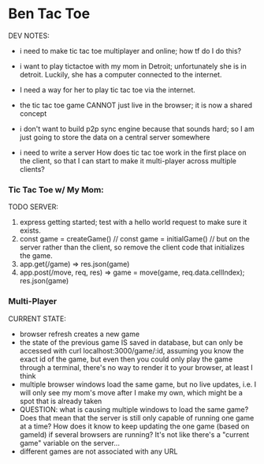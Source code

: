 # Ben Tac Toe

DEV NOTES:
- i need to make tic tac toe multiplayer and online; how tf do I do this?
- i want to play tictactoe with my mom in Detroit; unfortunately she is in detroit. Luckily, she has a computer connected to the internet.
- I need a way for her to play tic tac toe via the internet.

- the tic tac toe game CANNOT just live in the browser; it is now a shared concept
- i don't want to build p2p sync engine because that sounds hard; so I am just going to store the data on a central server somewhere

 - i need to write a server
How does tic tac toe work in the first place on the client, so that I can start to make it multi-player across multiple clients?

### Tic Tac Toe w/ My Mom:

TODO SERVER:
1. express getting started; test with a hello world request to make sure it exists.
2. const game = createGame() // const game = initialGame() // but on the server rather than the client, so remove the client code that initializes the game.
3. app.get(/game) => res.json(game)
4. app.post(/move, req, res) => game = move(game, req.data.cellIndex); res.json(game)



### Multi-Player

CURRENT STATE:
- browser refresh creates a new game
- the state of the previous game IS saved in database, but can only be accessed with curl localhost:3000/game/:id, assuming you know the exact id of the game, but even then you could only play the game through a terminal, there's no way to render it to your browser, at least I think
- multiple browser windows load the same game, but no live updates, i.e. I will only see my mom's move after I make my own, which might be a spot that is already taken
- QUESTION: what is causing multiple windows to load the same game? Does that mean that the server is still only capable of running one game at a time? How does it know to keep updating the one game (based on gameId) if several browsers are running? It's not like there's a "current game" variable on the server...
- different games are not associated with any URL